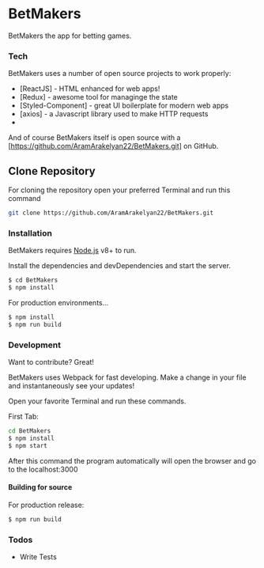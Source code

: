 # BetMakers

BetMakers the app for betting games.

### Tech

BetMakers uses a number of open source projects to work properly:

* [ReactJS] - HTML enhanced for web apps!
* [Redux] - awesome tool for managinge the state
* [Styled-Component] - great UI boilerplate for modern web apps
* [axios] - a Javascript library used to make HTTP requests  
* 
And of course BetMakers itself is open source with a [https://github.com/AramArakelyan22/BetMakers.git]
 on GitHub.

## Clone Repository

For cloning the repository open your preferred Terminal and run this command
```sh
git clone https://github.com/AramArakelyan22/BetMakers.git
```

### Installation

BetMakers requires [Node.js](https://nodejs.org/) v8+ to run.

Install the dependencies and devDependencies and start the server.

```sh
$ cd BetMakers
$ npm install 
```

For production environments...

```sh
$ npm install
$ npm run build
```

### Development

Want to contribute? Great!

BetMakers uses Webpack for fast developing.
Make a change in your file and instantaneously see your updates!

Open your favorite Terminal and run these commands.

First Tab:
```sh
cd BetMakers
$ npm install 
$ npm start
```
After this command the program automatically will open the browser and go to the localhost:3000 

#### Building for source
For production release:
```sh
$ npm run build 
```
### Todos
 - Write Tests
 
 

